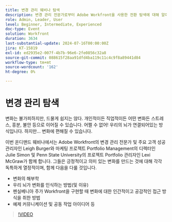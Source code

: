 ```yaml
---
title: 변경 관리 웨비나 탐색
description: 변경 관리 전문가로부터 Adobe Workfront을 사용한 전환 탐색에 대해 알아보십시오. 온디맨드 웨비나에서 변화의 해부학, 뇌 인식 및 펜 주립 대학의 접근 방식을 이해하는 데 대한 통찰력을 얻으십시오.
role: Admin, Leader, User
level: Beginner, Intermediate, Experienced
doc-type: Event
solution: Workfront
duration: 3634
last-substantial-update: 2024-07-16T00:00:00Z
jira: KT-15819
exl-id: ed2935e2-007f-4b7b-96e6-2fe0856c32a8
source-git-commit: 088615f28aa91dfd4ba119c11c4c9f8a89441d84
workflow-type: tm+mt
source-wordcount: '162'
ht-degree: 0%

---
```


# 변경 관리 탐색

변화는 불가피하지만, 드물게 쉽지는 않다. 개인적이든 직업적이든 어떤 변화든 스트레스, 흥분, 불안 등으로 이어질 수 있습니다. 어쩔 수 없어! 우리의 뇌가 연결되어있는 방식입니다. 하지만... 변화에 편해질 수 있습니다.

이번 온디맨드 웨비나에서는 Adobe Workfront의 변경 관리 전문가 및 주요 고객 성공 관리자인 Leigh Burger와 마케팅 프로젝트 Portfolio Management의 디렉터인 Julie Simon 및 Penn State University의 프로젝트 Portfolio 관리자인 Lexi McGraw가 함께 합니다. 그들은 긍정적이고 의미 있는 변화를 만드는 것에 대해 각각 독특하게 열정적이며, 함께 다음을 다룰 것입니다.

* 변화의 해부학
* 우리 뇌가 변화를 인식하는 방법(및 이유)
* 펜실베니아 주가 Workfront을 구현할 때 변화에 대한 인간적이고 공감적인 접근 방식을 취한 방법
* 예제 커뮤니케이션 및 공동 작업 아이디어 등

>[!VIDEO](https://video.tv.adobe.com/v/3431013/?learn=on)
